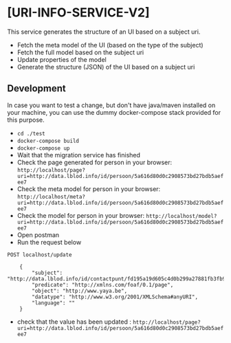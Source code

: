 # [URI-INFO-SERVICE-V2]

This service generates the structure of an UI based on a subject uri.

- Fetch the meta model of the UI (based on the type of the subject)
- Fetch the full model based on the subject uri
- Update properties of the model
- Generate the structure (JSON) of the UI based on a subject uri

## Development

In case you want to test a change, but don't have java/maven installed on your machine, you can use the dummy
docker-compose stack provided for this purpose.

- `cd ./test`
- `docker-compose build`
- `docker-compose up`
- Wait that the migration service has finished
- Check the page generated for person in your
  browser: `http://localhost/page?uri=http://data.lblod.info/id/persoon/5a616d80d0c2908573bd27bdb5aefee7`
- Check the meta model for person in your
  browser: `http://localhost/meta?uri=http://data.lblod.info/id/persoon/5a616d80d0c2908573bd27bdb5aefee7`
- Check the model for person in your
  browser: `http://localhost/model?uri=http://data.lblod.info/id/persoon/5a616d80d0c2908573bd27bdb5aefee7`
- Open postman
- Run the request below

`POST localhost/update`

```
    {
        "subject": "http://data.lblod.info/id/contactpunt/fd195a19d605c4d0b299a27881fb3fb9",
        "predicate": "http://xmlns.com/foaf/0.1/page",
        "object": "http://www.yaya.be",
        "datatype": "http://www.w3.org/2001/XMLSchema#anyURI",
        "language": ""
    }

```

- check that the value has been
  updated : `http://localhost/page?uri=http://data.lblod.info/id/persoon/5a616d80d0c2908573bd27bdb5aefee7`
